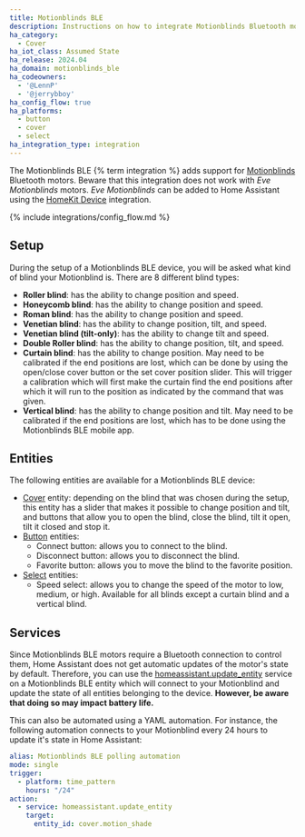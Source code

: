 ```yaml
---
title: Motionblinds BLE
description: Instructions on how to integrate Motionblinds Bluetooth motors into Home Assistant.
ha_category:
  - Cover
ha_iot_class: Assumed State
ha_release: 2024.04
ha_domain: motionblinds_ble
ha_codeowners:
  - '@LennP'
  - '@jerrybboy'
ha_config_flow: true
ha_platforms:
  - button
  - cover
  - select
ha_integration_type: integration
---
```


The Motionblinds BLE {% term integration %} adds support for [Motionblinds](https://motionblinds.com/) Bluetooth motors. Beware that this integration does not work with *Eve Motionblinds* motors. *Eve Motionblinds* can be added to Home Assistant using the [HomeKit Device](https://www.home-assistant.io/integrations/homekit_controller/) integration.

{% include integrations/config_flow.md %}

## Setup

During the setup of a Motionblinds BLE device, you will be asked what kind of blind your Motionblind is. There are 8 different blind types:

- **Roller blind**: has the ability to change position and speed.
- **Honeycomb blind**: has the ability to change position and speed.
- **Roman blind**: has the ability to change position and speed.
- **Venetian blind**: has the ability to change position, tilt, and speed.
- **Venetian blind (tilt-only)**: has the ability to change tilt and speed.
- **Double Roller blind**: has the ability to change position, tilt, and speed.
- **Curtain blind**: has the ability to change position. May need to be calibrated if the end positions are lost, which can be done by using the open/close cover button or the set cover position slider. This will trigger a calibration which will first make the curtain find the end positions after which it will run to the position as indicated by the command that was given.
- **Vertical blind**: has the ability to change position and tilt. May need to be calibrated if the end positions are lost, which has to be done using the Motionblinds BLE mobile app.

## Entities

The following entities are available for a Motionblinds BLE device:

- [Cover](https://www.home-assistant.io/integrations/cover/) entity: depending on the blind that was chosen during the setup, this entity has a slider that makes it possible to change position and tilt, and buttons that allow you to open the blind, close the blind, tilt it open, tilt it closed and stop it.
- [Button](https://www.home-assistant.io/integrations/button/) entities:
  -  Connect button: allows you to connect to the blind.
  -  Disconnect button: allows you to disconnect the blind.
  -  Favorite button: allows you to move the blind to the favorite position.
- [Select](https://www.home-assistant.io/integrations/select/) entities:
  -  Speed select: allows you to change the speed of the motor to low, medium, or high. Available for all blinds except a curtain blind and a vertical blind.

## Services

Since Motionblinds BLE motors require a Bluetooth connection to control them, Home Assistant does not get automatic updates of the motor's state by default. Therefore, you can use the [homeassistant.update_entity](https://www.home-assistant.io/docs/scripts/service-calls/#homeassistant-services) service on a Motionblinds BLE entity which will connect to your Motionblind and update the state of all entities belonging to the device. **However, be aware that doing so may impact battery life.**

This can also be automated using a YAML automation. For instance, the following automation connects to your Motionblind every 24 hours to update it's state in Home Assistant:

```yaml
alias: Motionblinds BLE polling automation
mode: single
trigger:
  - platform: time_pattern
    hours: "/24"
action:
  - service: homeassistant.update_entity
    target:
      entity_id: cover.motion_shade
```
